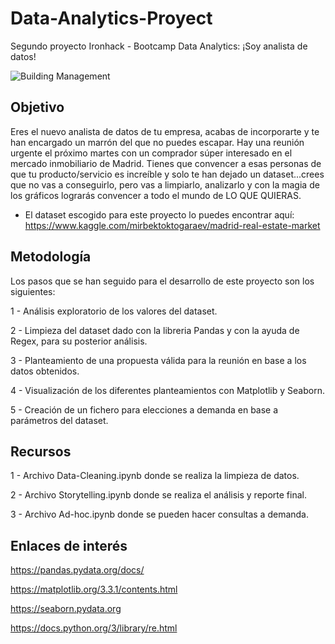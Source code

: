 # Data-Analytics-Proyect
 Segundo proyecto Ironhack - Bootcamp Data Analytics: ¡Soy analista de datos!

![Building Management](https://user-images.githubusercontent.com/61025562/92395629-8a01b480-f11b-11ea-88cc-a58ee5cd1799.jpg)


## Objetivo

Eres el nuevo analista de datos de tu empresa, acabas de incorporarte y te han encargado un marrón del que no puedes escapar. 
Hay una reunión urgente el próximo martes con un comprador súper interesado en el mercado inmobiliario de Madrid.
Tienes que convencer a esas personas de que tu producto/servicio es increíble y solo te han dejado un dataset...crees que no vas a conseguirlo, pero vas a limpiarlo, analizarlo y con la magia de los gráficos lograrás convencer a todo el mundo de LO QUE QUIERAS.

* El dataset escogido para este proyecto lo puedes encontrar aquí: 
https://www.kaggle.com/mirbektoktogaraev/madrid-real-estate-market

## Metodología

Los pasos que se han seguido para el desarrollo de este proyecto son los siguientes:

1 - Análisis exploratorio de los valores del dataset.

2 - Limpieza del dataset dado con la libreria Pandas y con la ayuda de Regex, para su posterior análisis.

3 - Planteamiento de una propuesta válida para la reunión en base a los datos obtenidos.

4 - Visualización de los diferentes planteamientos con Matplotlib y Seaborn.

5 - Creación de un fichero para elecciones a demanda en base a parámetros del dataset.

## Recursos

1 - Archivo Data-Cleaning.ipynb donde se realiza la limpieza de datos.

2 - Archivo Storytelling.ipynb donde se realiza el análisis y reporte final.

3 - Archivo Ad-hoc.ipynb donde se pueden hacer consultas a demanda.

## Enlaces de interés

https://pandas.pydata.org/docs/

https://matplotlib.org/3.3.1/contents.html

https://seaborn.pydata.org

https://docs.python.org/3/library/re.html

